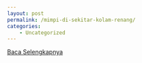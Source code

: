 ```yaml
---
layout: post
permalink: /mimpi-di-sekitar-kolam-renang/
categories:
    - Uncategorized
---
```


[Baca Selengkapnya](/08)